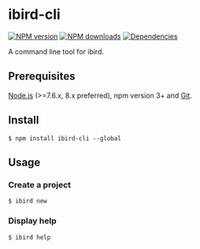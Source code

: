 # ibird-cli

[![NPM version](https://img.shields.io/npm/v/ibird-cli.svg?style=flat)](https://npmjs.org/package/ibird-cli)
[![NPM downloads](http://img.shields.io/npm/dm/ibird-cli.svg?style=flat)](https://npmjs.org/package/ibird-cli)
[![Dependencies](https://david-dm.org/yinfxs/ibird-cli.svg)](https://david-dm.org/yinfxs/ibird-cli)


A command line tool for ibird.

## Prerequisites

[Node.js](https://nodejs.org/en/) (>=7.6.x, 8.x preferred), npm version 3+ and [Git](https://git-scm.com/).


## Install

```shell
$ npm install ibird-cli --global
```

## Usage

### Create a project

```shell
$ ibird new
```

### Display help

```shell
$ ibird help
```